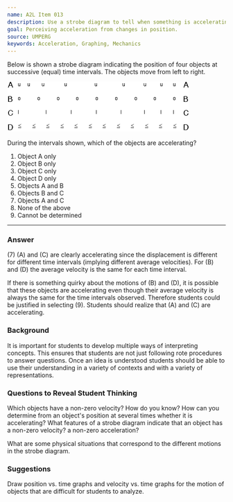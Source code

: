 ```yaml
---
name: A2L Item 013
description: Use a strobe diagram to tell when something is accelerating.
goal: Perceiving acceleration from changes in position.
source: UMPERG
keywords: Acceleration, Graphing, Mechanics
---
```


Below is shown a strobe diagram indicating the position of four objects
at successive (equal) time intervals.  The objects move from left to
right.

![Item013_fig1.gif](../images/Item013_fig1.gif)

During the intervals shown, which of the objects are accelerating?

1. Object A only
2. Object B only
3. Object C only
4. Object D only
5. Objects A and B
6. Objects B and C
7. Objects A and C
8. None of the above
9. Cannot be determined


<hr/>

### Answer

(7) (A) and (C) are clearly accelerating since the displacement is
different for different time intervals (implying different average
velocities).  For (B) and (D) the average velocity is the same for each
time interval.

If there is something quirky about the motions of (B) and (D), it is
possible that these objects are accelerating even though their average
velocity is always the same for the time intervals observed.  Therefore
students could be justified in selecting (9).  Students should realize
that (A) and (C) are accelerating.

### Background

It is important for students to develop multiple ways of interpreting
concepts.  This ensures that students are not just following rote
procedures to answer questions.  Once an idea is understood students
should be able to use their understanding in a variety of contexts and
with a variety of representations.

### Questions to Reveal Student Thinking

Which objects have a non-zero velocity?  How do you know?  How can you
determine from an object's position at several times whether it is
accelerating?  What features of a strobe diagram indicate that an object
has a non-zero velocity?  a non-zero acceleration?

What are some physical situations that correspond to the different
motions in the strobe diagram.

### Suggestions

Draw position vs. time graphs and velocity vs. time graphs for the
motion of objects that are difficult for students to analyze.
